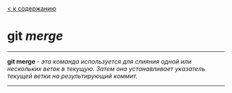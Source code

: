 [< к содержанию](./worк_in_git.md)

# git _merge_

---
 **git merge** - *эта команда  используется для слияния одной или нескольких веток в текущую. Затем она устанавливает указатель текущей ветки на результирующий коммит.*

---
